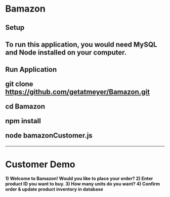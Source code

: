 # Bamazon

<H2>Setup<H2>

To run this application, you would need MySQL and Node installed on your computer.

<H2> Run Application

 git clone https://github.com/getatmeyer/Bamazon.git

cd Bamazon

npm install

node bamazonCustomer.js
<hr>
<h1>Customer Demo

<h4>1) Welcome to Bamazon! Would you like to place your order?
2) Enter product ID you want to buy.
3) How many units do you want?
4) Confirm order & update product inventory in database